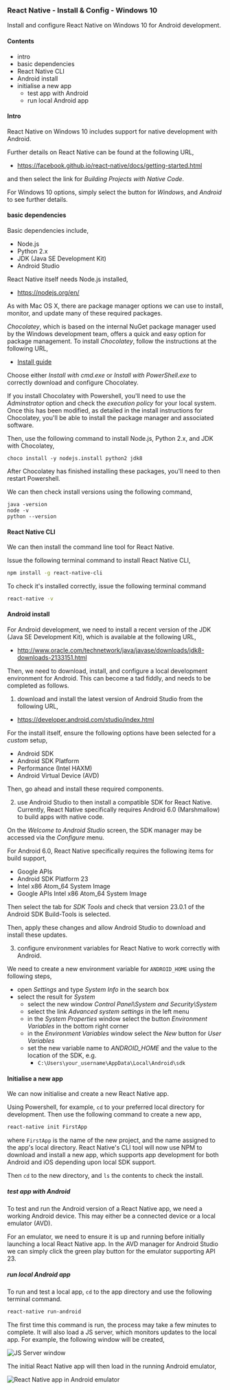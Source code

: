 ### React Native - Install & Config - Windows 10

Install and configure React Native on Windows 10 for Android development.

#### Contents
* intro
* basic dependencies
* React Native CLI
* Android install
* initialise a new app
  * test app with Android
  * run local Android app

#### Intro
React Native on Windows 10 includes support for native development with Android.

Further details on React Native can be found at the following URL,

  * https://facebook.github.io/react-native/docs/getting-started.html

and then select the link for *Building Projects with Native Code*.

For Windows 10 options, simply select the button for *Windows*, and *Android* to see further details.

#### basic dependencies
Basic dependencies include,

  * Node.js
  * Python 2.x
  * JDK (Java SE Development Kit)
  * Android Studio

React Native itself needs Node.js installed,

  * https://nodejs.org/en/

As with Mac OS X, there are package manager options we can use to install, monitor, and update many of these required packages.

*Chocolatey*, which is based on the internal NuGet package manager used by the Windows development team, offers a quick and easy option for package management. To install *Chocolatey*, follow the instructions at the following URL,

  * [Install guide](https://chocolatey.org/install)

Choose either *Install with cmd.exe* or *Install with PowerShell.exe* to correctly download and configure Chocolatey.

If you install Chocolatey with Powershell, you'll need to use the *Adminstrator* option and check the *execution policy* for your local system. Once this has been modified, as detailed in the install instructions for Chocolatey, you'll be able to install the package manager and associated software.

Then, use the following command to install Node.js, Python 2.x, and JDK with Chocolatey,

```
choco install -y nodejs.install python2 jdk8
```

After Chocolatey has finished installing these packages, you'll need to then restart Powershell.

We can then check install versions using the following command,

```
java -version
node -v
python --version
```

#### React Native CLI
We can then install the command line tool for React Native.

Issue the following terminal command to install React Native CLI,

```bash
npm install -g react-native-cli
```

To check it's installed correctly, issue the following terminal command

```bash
react-native -v
```

#### Android install
For Android development, we need to install a recent version of the JDK (Java SE Development Kit), which is available at the following URL,

  * http://www.oracle.com/technetwork/java/javase/downloads/jdk8-downloads-2133151.html

Then, we need to download, install, and configure a local development environment for Android. This can become a tad fiddly, and needs to be completed as follows.

1. download and install the latest version of Android Studio from the following URL,

  * https://developer.android.com/studio/index.html

For the install itself, ensure the following options have been selected for a *custom* setup,

  * Android SDK
  * Android SDK Platform
  * Performance (Intel HAXM)
  * Android Virtual Device (AVD)

Then, go ahead and install these required components.

2. use Android Studio to then install a compatible SDK for React Native. Currently, React Native specifically requires Android 6.0 (Marshmallow) to build apps with native code.

On the *Welcome to Android Studio* screen, the SDK manager may be accessed via the *Configure* menu.

For Android 6.0, React Native specifically requires the following items for build support,

  * Google APIs
  * Android SDK Platform 23
  * Intel x86 Atom_64 System Image
  * Google APIs Intel x86 Atom_64 System Image

Then select the tab for *SDK Tools* and check that version 23.0.1 of the Android SDK Build-Tools is selected.

Then, apply these changes and allow Android Studio to download and install these updates.

3. configure environment variables for React Native to work correctly with Android.

We need to create a new environment variable for `ANDROID_HOME` using the following steps,

  * open *Settings* and type *System Info* in the search box
  * select the result for *System*
	* select the new window *Control Panel\System and Security\System*
	* select the link *Advanced system settings* in the left menu
	* in the *System Properties* window select the button *Environment Variables* in the bottom right corner
	* in the *Environment Variables* window select the *New* button for *User Variables*
	* set the new variable name to *ANDROID_HOME* and the value to the location of the SDK, e.g.
		* `C:\Users\your_username\AppData\Local\Android\sdk`

#### Initialise a new app
We can now initialise and create a new React Native app.

Using Powershell, for example, `cd` to your preferred local directory for development. Then use the following command to create a new app,

```bash
react-native init FirstApp
```

where `FirstApp` is the name of the new project, and the name assigned to the app's local directory. React Native's CLI tool will now use NPM to download and install a new app, which supports app development for both Android and iOS depending upon local SDK support.

Then `cd` to the new directory, and `ls` the contents to check the install.

##### test app with Android
To test and run the Android version of a React Native app, we need a working Android device. This may either be a connected device or a local emulator (AVD).

For an emulator, we need to ensure it is up and running before initially launching a local React Native app. In the AVD manager for Android Studio we can simply click the green play button for the emulator supporting API 23.

##### run local Android app
To run and test a local app, `cd` to the app directory and use the following terminal command.

```bash
react-native run-android
```

The first time this command is run, the process may take a few minutes to complete. It will also load a JS server, which monitors updates to the local app. For example, the following window will be created,

![JS Server window](./media/images/js-server-windows.png)

The initial React Native app will then load in the running Android emulator,

![React Native app in Android emulator](./media/images/app-android1-windows.png)
